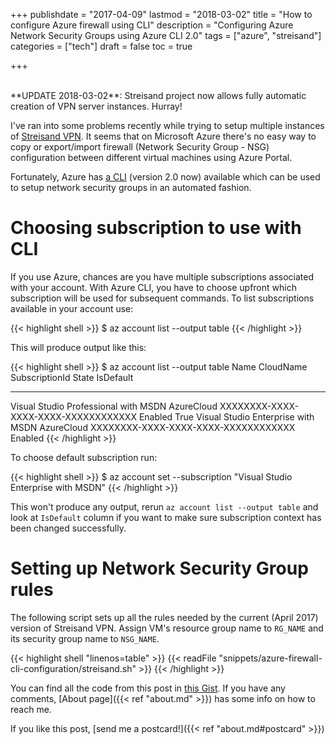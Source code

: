 +++
publishdate = "2017-04-09"
lastmod = "2018-03-02"
title = "How to configure Azure firewall using CLI"
description = "Configuring Azure Network Security Groups using Azure CLI 2.0"
tags = ["azure", "streisand"]
categories = ["tech"]
draft = false
toc = true

+++

<br/>
**UPDATE 2018-03-02**: Streisand project now allows fully automatic creation of
VPN server instances. Hurray!

I've ran into some problems recently while trying to setup multiple instances
of [Streisand VPN][streisand]. It seems that on Microsoft Azure there's no easy
way to copy or export/import firewall (Network Security Group - NSG)
configuration between different virtual machines using Azure Portal.

Fortunately, Azure has [a CLI][azure-cli] (version 2.0 now) available which
can be used to setup network security groups in an automated fashion.

<!--more-->

# Choosing subscription to use with CLI

If you use Azure, chances are you have multiple subscriptions associated with
your account. With Azure CLI, you have to choose upfront which subscription will
be used for subsequent commands. To list subscriptions available in your account
use:

{{< highlight shell >}}
$ az account list --output table
{{< /highlight >}} 

This will produce output like this:

{{< highlight shell >}}
$ az account list --output table
Name                                  CloudName    SubscriptionId                        State    IsDefault
------------------------------------  -----------  ------------------------------------  -------  -----------
Visual Studio Professional with MSDN  AzureCloud   XXXXXXXX-XXXX-XXXX-XXXX-XXXXXXXXXXXX  Enabled  True
Visual Studio Enterprise with MSDN    AzureCloud   XXXXXXXX-XXXX-XXXX-XXXX-XXXXXXXXXXXX  Enabled
{{< /highlight >}} 

To choose default subscription run:

{{< highlight shell >}}
$ az account set --subscription "Visual Studio Enterprise with MSDN"
{{< /highlight >}}

This won't produce any output, rerun `az account list --output table` and look
at `IsDefault` column if you want to make sure subscription context has been
changed successfully.

# Setting up Network Security Group rules

The following script sets up all the rules needed by the current (April 2017)
version of Streisand VPN. Assign VM's resource group name to `RG_NAME` and its security group name to `NSG_NAME`.

{{< highlight shell "linenos=table" >}}
{{< readFile "snippets/azure-firewall-cli-configuration/streisand.sh" >}}
{{< /highlight >}}

You can find all the code from this post in [this Gist][gist]. If you have any
comments, [About page]({{< ref "about.md" >}}) has some info on how to reach me.

If you like this post, [send me a postcard!]({{< ref "about.md#postcard" >}})

[streisand]: https://github.com/jlund/streisand
[azure-cli]: https://docs.microsoft.com/en-us/cli/azure/overview
[gist]: https://gist.github.com/czers/22b7aa45a0a256c1d93b63bb3c36ec22

